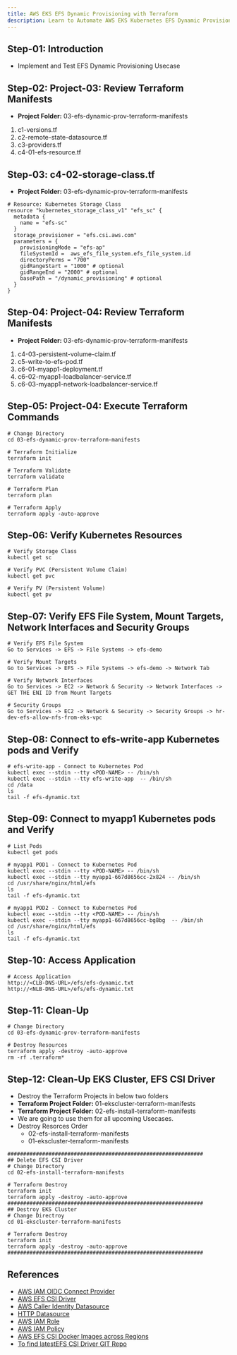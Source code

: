 ```yaml
---
title: AWS EKS EFS Dynamic Provisioning with Terraform
description: Learn to Automate AWS EKS Kubernetes EFS Dynamic Provisioning with Terraform
---
```


## Step-01: Introduction

-   Implement and Test EFS Dynamic Provisioning Usecase

## Step-02: Project-03: Review Terraform Manifests

-   **Project Folder:** 03-efs-dynamic-prov-terraform-manifests

1. c1-versions.tf
2. c2-remote-state-datasource.tf
3. c3-providers.tf
4. c4-01-efs-resource.tf

## Step-03: c4-02-storage-class.tf

-   **Project Folder:** 03-efs-dynamic-prov-terraform-manifests

```t
# Resource: Kubernetes Storage Class
resource "kubernetes_storage_class_v1" "efs_sc" {
  metadata {
    name = "efs-sc"
  }
  storage_provisioner = "efs.csi.aws.com"
  parameters = {
    provisioningMode = "efs-ap"
    fileSystemId =  aws_efs_file_system.efs_file_system.id
    directoryPerms = "700"
    gidRangeStart = "1000" # optional
    gidRangeEnd = "2000" # optional
    basePath = "/dynamic_provisioning" # optional
  }
}
```

## Step-04: Project-04: Review Terraform Manifests

-   **Project Folder:** 03-efs-dynamic-prov-terraform-manifests

1. c4-03-persistent-volume-claim.tf
2. c5-write-to-efs-pod.tf
3. c6-01-myapp1-deployment.tf
4. c6-02-myapp1-loadbalancer-service.tf
5. c6-03-myapp1-network-loadbalancer-service.tf

## Step-05: Project-04: Execute Terraform Commands

```t
# Change Directory
cd 03-efs-dynamic-prov-terraform-manifests

# Terraform Initialize
terraform init

# Terraform Validate
terraform validate

# Terraform Plan
terraform plan

# Terraform Apply
terraform apply -auto-approve
```

## Step-06: Verify Kubernetes Resources

```t
# Verify Storage Class
kubectl get sc

# Verify PVC (Persistent Volume Claim)
kubectl get pvc

# Verify PV (Persistent Volume)
kubectl get pv
```

## Step-07: Verify EFS File System, Mount Targets, Network Interfaces and Security Groups

```t
# Verify EFS File System
Go to Services -> EFS -> File Systems -> efs-demo

# Verify Mount Targets
Go to Services -> EFS -> File Systems -> efs-demo -> Network Tab

# Verify Network Interfaces
Go to Services -> EC2 -> Network & Security -> Network Interfaces -> GET THE ENI ID from Mount Targets

# Security Groups
Go to Services -> EC2 -> Network & Security -> Security Groups -> hr-dev-efs-allow-nfs-from-eks-vpc
```

## Step-08: Connect to efs-write-app Kubernetes pods and Verify

```t
# efs-write-app - Connect to Kubernetes Pod
kubectl exec --stdin --tty <POD-NAME> -- /bin/sh
kubectl exec --stdin --tty efs-write-app  -- /bin/sh
cd /data
ls
tail -f efs-dynamic.txt
```

## Step-09: Connect to myapp1 Kubernetes pods and Verify

```t
# List Pods
kubectl get pods

# myapp1 POD1 - Connect to Kubernetes Pod
kubectl exec --stdin --tty <POD-NAME> -- /bin/sh
kubectl exec --stdin --tty myapp1-667d8656cc-2x824 -- /bin/sh
cd /usr/share/nginx/html/efs
ls
tail -f efs-dynamic.txt

# myapp1 POD2 - Connect to Kubernetes Pod
kubectl exec --stdin --tty <POD-NAME> -- /bin/sh
kubectl exec --stdin --tty myapp1-667d8656cc-bg8bg  -- /bin/sh
cd /usr/share/nginx/html/efs
ls
tail -f efs-dynamic.txt
```

## Step-10: Access Application

```t
# Access Application
http://<CLB-DNS-URL>/efs/efs-dynamic.txt
http://<NLB-DNS-URL>/efs/efs-dynamic.txt
```

## Step-11: Clean-Up

```t
# Change Directory
cd 03-efs-dynamic-prov-terraform-manifests

# Destroy Resources
terraform apply -destroy -auto-approve
rm -rf .terraform*
```

## Step-12: Clean-Up EKS Cluster, EFS CSI Driver

-   Destroy the Terraform Projects in below two folders
-   **Terraform Project Folder:** 01-ekscluster-terraform-manifests
-   **Terraform Project Folder:** 02-efs-install-terraform-manifests
-   We are going to use them for all upcoming Usecases.
-   Destroy Resorces Order
    -   02-efs-install-terraform-manifests
    -   01-ekscluster-terraform-manifests

```t
##############################################################
## Delete EFS CSI Driver
# Change Directory
cd 02-efs-install-terraform-manifests

# Terraform Destroy
terraform init
terraform apply -destroy -auto-approve
##############################################################
## Destroy EKS Cluster
# Change Directroy
cd 01-ekscluster-terraform-manifests

# Terraform Destroy
terraform init
terraform apply -destroy -auto-approve
##############################################################
```

## References

-   [AWS IAM OIDC Connect Provider](https://docs.aws.amazon.com/eks/latest/userguide/getting-started-console.html)
-   [AWS EFS CSI Driver](https://docs.aws.amazon.com/eks/latest/userguide/efs-csi.html)
-   [AWS Caller Identity Datasource](https://registry.terraform.io/providers/hashicorp/aws/latest/docs/data-sources/caller_identity)
-   [HTTP Datasource](https://registry.terraform.io/providers/hashicorp/http/latest/docs/data-sources/http)
-   [AWS IAM Role](https://registry.terraform.io/providers/hashicorp/aws/latest/docs/resources/iam_role)
-   [AWS IAM Policy](https://registry.terraform.io/providers/hashicorp/aws/latest/docs/resources/iam_policy)
-   [AWS EFS CSI Docker Images across Regions](https://docs.aws.amazon.com/eks/latest/userguide/add-ons-images.html)
-   [To find latestEFS CSI Driver GIT Repo](https://github.com/kubernetes-sigs/aws-efs-csi-driver/)
